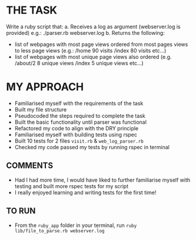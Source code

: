 # THE TASK

Write a ruby script that:
a. Receives a log as argument (webserver.log is provided) e.g.: ./parser.rb webserver.log
b. Returns the following:
  - list of webpages with most page views ordered from most pages views to less page views (e.g.: /home 90 visits /index 80 visits etc...)
  - list of webpages with most unique page views also ordered (e.g. /about/2 8 unique views /index 5 unique views etc...)

# MY APPROACH

- Familiarised myself with the requirements of the task
- Built my file structure
- Pseudocoded the steps required to complete the task
- Built the basic functionality until parser was functional
- Refactored my code to align with the DRY principle
- Familiarised myself with building tests using rspec
- Built 10 tests for 2 files `visit.rb` & `web_log_parser.rb`
- Checked my code passed my tests by running rspec in terminal

## COMMENTS

- Had I had more time, I would have liked to further familiarise myself with testing and built more rspec tests for my script
- I really enjoyed learning and writing tests for the first time!

## TO RUN

- From the `ruby_app` folder in your terminal, run `ruby lib/file_to_parse.rb webserver.log`
